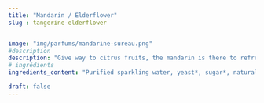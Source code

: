 ```yaml
---
title: "Mandarin / Elderflower"
slug : tangerine-elderflower


image: "img/parfums/mandarine-sureau.png"
#description 
description: "Give way to citrus fruits, the mandarin is there to refresh you accompanied by elderflower."
# ingrédients
ingredients_content: "Purified sparkling water, yeast*, sugar*, natural flavors* "

draft: false
---
```


